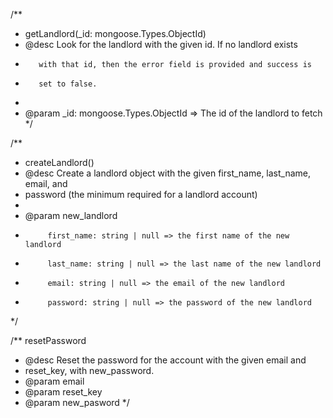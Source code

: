 /**
 * getLandlord(_id: mongoose.Types.ObjectId)
 * @desc Look for the landlord with the given id. If no landlord exists
 *        with that id, then the error field is provided and success is
 *        set to false.
 *
 * @param _id: mongoose.Types.ObjectId => The id of the landlord to fetch
 */

 /**
 * createLandlord()
 * @desc Create a landlord object with the given first_name, last_name, email, and
 * password (the minimum required for a landlord account)
 *
 * @param new_landlord
 *          first_name: string | null => the first name of the new landlord
 *          last_name: string | null => the last name of the new landlord
 *          email: string | null => the email of the new landlord
 *          password: string | null => the password of the new landlord
 */

 /**
 resetPassword
 * @desc Reset the password for the account with the given email and
 * reset_key, with new_password.
 * @param email
 * @param reset_key
 * @param new_pasword
 */
